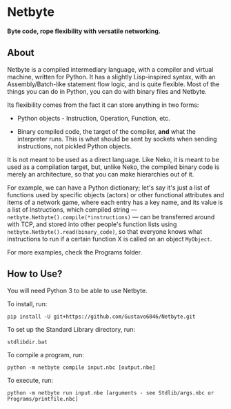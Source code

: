 # Netbyte
**Byte code, rope flexibility with versatile networking.**

## About
Netbyte is a compiled intermediary language, with a compiler and virtual machine, written for Python.
It has a slightly Lisp-inspired syntax, with an Assembly/Batch-like statement flow logic,
and is quite flexible. Most of the things you can do in Python, you can do with binary
files and Netbyte.

Its flexibility comes from the fact it can store anything in two forms:

 * Python objects - Instruction, Operation, Function, etc.
 
 * Binary compiled code, the target of the compiler, **and** what the
   interpreter runs. This is what should be sent by sockets when sending
   instructions, not pickled Python objects.

It is not meant to be used as a direct language. Like Neko, it is meant to be
used as a compilation target, but, unlike Neko, the compiled binary code is
merely an architecture, so that you can make hierarchies out of it.

For example, we can have a Python dictionary; let's say it's just a 
list of functions used by specific objects (actors) or other functional
attributes and items of a network game, where each entry has a key
name, and its value is a list of Instructions, which compiled string —
`netbyte.Netbyte().compile(*instructions)` — can be transferred around
with TCP, and stored into other people's function lists using
`netbyte.Netbyte().read(binary_code)`, so that everyone knows what instructions
to run if a certain function X is called on an object `MyObject`.

For more examples, check the Programs folder.

## How to Use?

You will need Python 3 to be able to use Netbyte.

To install, run:

    pip install -U git+https://github.com/Gustavo6046/Netbyte.git

To set up the Standard Library directory, run:

    stdlibdir.bat

To compile a program, run:

    python -m netbyte compile input.nbc [output.nbe]
    
To execute, run:

    python -m netbyte run input.nbe [arguments - see Stdlib/args.nbc or Programs/printfile.nbc]
